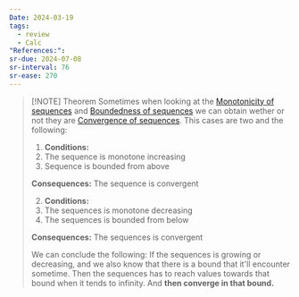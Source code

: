 ```yaml
---
Date: 2024-03-19
tags:
  - review
  - Calc
"References:":
sr-due: 2024-07-08
sr-interval: 76
sr-ease: 270
---
```


> [!NOTE] Theorem
> Sometimes when looking at the [Monotonicity of sequences](Monotonicity%20of%20sequences.md) and [Boundedness of sequences](Boundedness%20of%20sequences.md) we can obtain wether or not they are [Convergence of sequences](Convergence%20of%20sequences.md). 
> This cases are two and the following: 
> 
> 1. **Conditions:**
> 	1. The sequence is monotone increasing 
> 	2. Sequence is bounded from above
> 	
> **Consequences:**
> The sequence is convergent
> 
> 2. **Conditions:**
> 	1. The sequences is monotone decreasing
> 	2. The sequences is bounded from below
> 
> **Consequences:**
> The sequences is convergent
> 
> We can conclude the following: If the sequences is growing or decreasing, and we also know that there is a bound that it'll encounter sometime. Then the sequences has to reach values towards that bound when it tends to infinity. And **then converge in that bound.** 
